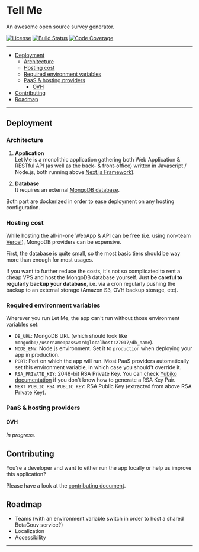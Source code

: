 # Tell Me

An awesome open source survey generator.

[![License][img-license]][lnk-license]
[![Build Status][img-github]][lnk-github]
[![Code Coverage][img-codecov]][lnk-codecov]

---

- [Deployment](#deployment)
  - [Architecture](#architecture)
  - [Hosting cost](#hosting-cost)
  - [Required environment variables](#required-environment-variables)
  - [PaaS & hosting providers](#paas--hosting-providers)
    - [OVH](#ovh)
- [Contributing](#contributing)
- [Roadmap](#roadmap)

---

## Deployment

### Architecture

1. **Application**  
   Let Me is a monolithic application gathering both Web Application & RESTful API (as well as the back- & front-office)
   written in Javascript / Node.js, both running above [Next.js Framework](https://nextjs.org)).

1. **Database**  
   It requires an external [MongoDB database](https://www.mongodb.com).

Both part are dockerized in order to ease deployment on any hosting configuration.

### Hosting cost

While hosting the all-in-one WebApp & API can be free (i.e. using non-team [Vercel](https://vercel.com/pricing)),
MongoDB providers can be expensive.

First, the database is quite small, so the most basic tiers should be way more than enough for most usages.

If you want to further reduce the costs, it's not so complicated to rent a cheap VPS and host the MongoDB database
yourself. Just **be careful to regularly backup your database**, i.e. via a cron regularly pushing the backup to an
external storage (Amazon S3, OVH backup storage, etc).

### Required environment variables

Wherever you run Let Me, the app can't run without those environment variables set:

- `DB_URL`: MongoDB URL (which should look like `mongodb://username:password@localhost:27017/db_name`).
- `NODE_ENV`: Node.js environment. Set it to `production` when deploying your app in production.
- `PORT`: Port on which the app will run. Most PaaS providers automatically set this environment variable, in which case
  you should't override it.
- `RSA_PRIVATE_KEY`: 2048-bit RSA Private Key.
  You can check [Yubiko documentation](https://developers.yubico.com/PIV/Guides/Generating_keys_using_OpenSSL.html) if
  you don't know how to generate a RSA Key Pair.
- `NEXT_PUBLIC_RSA_PUBLIC_KEY`: RSA Public Key (extracted from above RSA Private Key).

### PaaS & hosting providers

#### OVH

_In progress._

## Contributing

You're a developer and want to either run the app locally or help us improve this application?

Please have a look at the [contributing document](./CONTRIBUTING.md).

## Roadmap

- Teams (with an environment variable switch in order to host a shared BetaGouv service?)
- Localization
- Accessibility

---

[img-codecov]: https://img.shields.io/codecov/c/github/betagouv/tell-me/main?style=flat-square
[img-github]:
  https://img.shields.io/github/workflow/status/betagouv/tell-me/Test%20&%20Release/main?style=flat-square
[img-license]: https://img.shields.io/github/license/betagouv/tell-me?style=flat-square

[lnk-codecov]: https://codecov.io/gh/betagouv/tell-me/branch/main
[lnk-github]: https://github.com/betagouv/tell-me/actions?query=branch%3Amain++
[lnk-license]: https://github.com/betagouv/tell-me/blob/main/LICENSE

